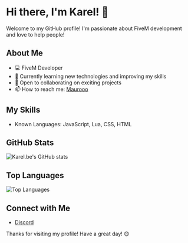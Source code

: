 # Hi there, I'm Karel! 👋

Welcome to my GitHub profile! I'm passionate about FiveM development and love to help people!

## About Me

- 💻 FiveM Developer
- 🌱 Currently learning new technologies and improving my skills
- 🤝 Open to collaborating on exciting projects
- 📫 How to reach me: [Maurooo](https://discord.com/users/720601095541620757)

## My Skills

- Known Languages: JavaScript, Lua, CSS, HTML

## GitHub Stats

![Karel.be's GitHub stats](https://github-readme-stats.vercel.app/api?username=karel2165&show_icons=true&theme=dark)

## Top Languages

![Top Languages](https://github-readme-stats.vercel.app/api/top-langs/?username=karel2165&layout=compact&theme=dark)

## Connect with Me

- [Discord](https://discord.com/users/1059916530235736266)
<!-- - [Portfolio Website]() -->

Thanks for visiting my profile! Have a great day! 😊
